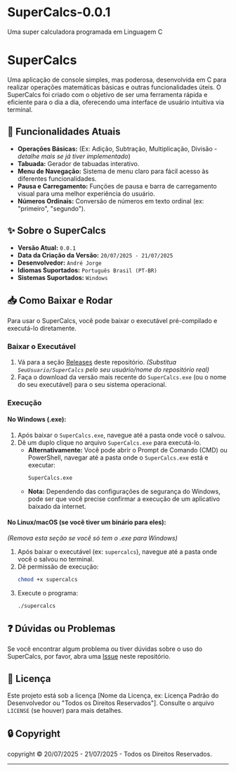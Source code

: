 # SuperCalcs-0.0.1
Uma super calculadora programada em Linguagem C

# SuperCalcs

Uma aplicação de console simples, mas poderosa, desenvolvida em C para realizar operações matemáticas básicas e outras funcionalidades úteis. O SuperCalcs foi criado com o objetivo de ser uma ferramenta rápida e eficiente para o dia a dia, oferecendo uma interface de usuário intuitiva via terminal.

## 🚀 Funcionalidades Atuais

* **Operações Básicas:** (Ex: Adição, Subtração, Multiplicação, Divisão - *detalhe mais se já tiver implementado*)
* **Tabuada:** Gerador de tabuadas interativo.
* **Menu de Navegação:** Sistema de menu claro para fácil acesso às diferentes funcionalidades.
* **Pausa e Carregamento:** Funções de pausa e barra de carregamento visual para uma melhor experiência do usuário.
* **Números Ordinais:** Conversão de números em texto ordinal (ex: "primeiro", "segundo").

## ✨ Sobre o SuperCalcs

* **Versão Atual:** `0.0.1`
* **Data da Criação da Versão:** `20/07/2025 - 21/07/2025`
* **Desenvolvedor:** `André Jorge`
* **Idiomas Suportados:** `Português Brasil (PT-BR)`
* **Sistemas Suportados:** `Windows`

## 📥 Como Baixar e Rodar

Para usar o SuperCalcs, você pode baixar o executável pré-compilado e executá-lo diretamente.

### Baixar o Executável

1.  Vá para a seção [Releases](https://github.com/SeuUsuario/SuperCalcs/releases) deste repositório. *(Substitua `SeuUsuario/SuperCalcs` pelo seu usuário/nome do repositório real)*
2.  Faça o download da versão mais recente do `SuperCalcs.exe` (ou o nome do seu executável) para o seu sistema operacional.

### Execução

#### No Windows (.exe):

1.  Após baixar o `SuperCalcs.exe`, navegue até a pasta onde você o salvou.
2.  Dê um duplo clique no arquivo `SuperCalcs.exe` para executá-lo.
    * **Alternativamente:** Você pode abrir o Prompt de Comando (CMD) ou PowerShell, navegar até a pasta onde o `SuperCalcs.exe` está e executar:
        ```bash
        SuperCalcs.exe
        ```
    * **Nota:** Dependendo das configurações de segurança do Windows, pode ser que você precise confirmar a execução de um aplicativo baixado da internet.

#### No Linux/macOS (se você tiver um binário para eles):

*(Remova esta seção se você só tem o .exe para Windows)*

1.  Após baixar o executável (ex: `supercalcs`), navegue até a pasta onde você o salvou no terminal.
2.  Dê permissão de execução:
    ```bash
    chmod +x supercalcs
    ```
3.  Execute o programa:
    ```bash
    ./supercalcs
    ```

## ❓ Dúvidas ou Problemas

Se você encontrar algum problema ou tiver dúvidas sobre o uso do SuperCalcs, por favor, abra uma [Issue](https://github.com/SeuUsuario/SuperCalcs/issues) neste repositório.

## 📜 Licença

Este projeto está sob a licença [Nome da Licença, ex: Licença Padrão do Desenvolvedor ou "Todos os Direitos Reservados"]. Consulte o arquivo `LICENSE` (se houver) para mais detalhes.

## 🔒 Copyright

copyright © 20/07/2025 - 21/07/2025 - Todos os Direitos Reservados.

---
